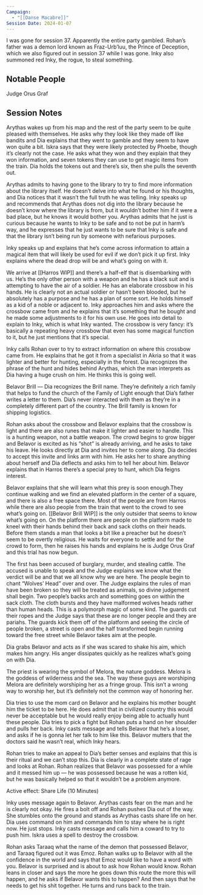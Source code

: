 ```yaml
---
Campaign:
  - "[[Danse Macabre]]"
Session Date: 2024-01-07
---
```

I was gone for session 37. Apparently the entire party gambled. Rohan’s father was a demon lord known as Fraz-Urb’luu, the Prince of Deception, which we also figured out in session 37 while I was gone. Inky also summoned red Inky, the rogue, to steal something.

## Notable People

Judge Orus Graf

## Session Notes

Arythas wakes up from his map and the rest of the party seem to be quite pleased with themselves. He asks why they look like they made off like bandits and Dia explains that they went to gamble and they seem to have won quite a bit. Iskra says that they were likely protected by Phoebe, though it’s clearly not the case. He asks what they won and they explain that they won information, and seven tokens they can use to get magic items from the train. Dia holds the tokens out and there’s six, then she pulls the seventh out.

Arythas admits to having gone to the library to try to find more information about the library itself. He doesn’t delve into what he found or his thoughts, and Dia notices that it wasn’t the full truth he was telling. Inky speaks up and recommends that Arythas does not dig into the library because he doesn’t know where the library is from, but it wouldn’t bother him if it were a bad place, but he knows it would bother you. Arythas admits that he just is curious because he wants to Inky to be safe and to not be put in harm’s way, and he expresses that he just wants to be sure that Inky is safe and that the library isn’t being run by someone with nefarious purposes.

Inky speaks up and explains that he’s come across information to attain a magical item that will likely be used for evil if we don’t pick it up first. Inky explains where the dead drop will be and what’s going on with it.

We arrive at [[Harros WIP]] and there’s a half-elf that is disembarking with us. He’s the only other person with a weapon and he has a black suit and is attempting to have the air of a soldier. He has an elaborate crossbow in his hands. He is clearly not an actual soldier or hasn’t been blooded, but he absolutely has a purpose and he has a plan of some sort. He holds himself as a kid of a noble or adjacent to. Inky approaches him and asks where the crossbow came from and he explains that it’s something that he bought and he made some adjustments to it for his own use. He goes into detail to explain to Inky, which is what Inky wanted. The crossbow is very fancy: it’s basically a repeating heavy crossbow that even has some magical function to it, but he just mentions that it’s special.

Inky calls Rohan over to try to extract information on where this crossbow came from. He explains that he got it from a specialist in Akria so that it was lighter and better for hunting, especially in the forest. Dia recognizes the phrase of the hunt and hides behind Arythas, which the man interprets as Dia having a huge crush on him. He thinks this is going well.

Belavor Brill — Dia recognizes the Brill name. They’re definitely a rich family that helps to fund the church of the Family of Light enough that Dia’s father writes a letter to them. Dia’s never interacted with them as they’re in a completely different part of the country. The Brill family is known for shipping logistics.

Rohan asks about the crossbow and Belavor explains that the crossbow is light and there are also runes that make it lighter and easier to handle. This is a hunting weapon, not a battle weapon. The crowd begins to grow bigger and Belavor is excited as his “shot” is already arriving, and he asks to take his leave. He looks directly at Dia and invites her to come along. Dia decides to accept this invite and links arm with him. He asks her to share anything about herself and Dia deflects and asks him to tell her about him. Belavor explains that in Harros there’s a special prey to hunt, which Dia feigns interest.

Belavor explains that she will learn what this prey is soon enough.They continue walking and we find an elevated platform in the center of a square, and there is also a free space there. Most of the people are from Harros while there are also people from the train that went to the crowd to see what’s going on. [[Belavor Brill WIP]] is the only outsider that seems to know what’s going on. On the platform there are people on the platform made to kneel with their hands behind their back and sack cloths on their heads. Before them stands a man that looks a bit like a preacher but he doesn’t seem to be overtly religious. He waits for everyone to settle and for the crowd to form, then he raises his hands and explains he is Judge Orus Graf and this trial has now begun.

The first has been accused of burglary, murder, and stealing cattle. The accused is unable to speak and the Judge explains we know what the verdict will be and that we all know why we are here. The people begin to chant “Wolves’ Head” over and over. The Judge explains the rules of man have been broken so they will be treated as animals, so divine judgement shall begin. Two people’s backs arch and something goes on within the sack cloth. The cloth bursts and they have malformed wolves heads rather than human heads. This is a polymorph magic of some kind. The guards cut their ropes and the Judge says that these are no longer people and they are pariahs. The guards kick them off of the platform and seeing the circle of people broken, a street is open and the half transformed begin running toward the free street while Belavor takes aim at the people.

Dia grabs Belavor and acts as if she was scared to shake his aim, which makes him angry. His anger dissipates quickly as he realizes what’s going on with Dia.

The priest is wearing the symbol of Melora, the nature goddess. Melora is the goddess of wilderness and the sea. The way these guys are worshiping Melora are definitely worshiping her as a fringe group. This isn’t a wrong way to worship her, but it’s definitely not the common way of honoring her.

Dia tries to use the mom card on Belavor and he explains his mother bought him the ticket to be here. He does admit that in civilized country this would never be acceptable but he would really enjoy being able to actually hunt these people. Dia tries to pick a fight but Rohan puts a hand on her shoulder and pulls her back. Inky casts message and tells Belavor that he’s a loser, and asks if he is gonna let her talk to him like this. Belavor mutters that the doctors said he wasn’t real, which Inky hears.

Rohan tries to make an appeal to Dia’s better senses and explains that this is their ritual and we can’t stop this. Dia is clearly in a complete state of rage and looks at Rohan. Rohan realizes that Belavor was possessed for a while and it messed him up — he was possessed because he was a rotten kid, but he was basically helped so that it wouldn’t be a problem anymore.

Active effect: Share Life (10 Minutes)

Inky uses message again to Belavor. Arythas casts fear on the man and he is clearly not okay. He fires a bolt off and Rohan pushes Dia out of the way. She stumbles onto the ground and stands as Arythas casts share life on her. Dia uses command on him and commands him to stay where he is right now. He just stops. Inky casts message and calls him a coward to try to push him. Iskra uses a spell to destroy the crossbow.

Rohan asks Taraaq what the name of the demon that possessed Belavor, and Taraaq figured out it was Emoz. Rohan walks up to Belavor with all the confidence in the world and says that Emoz would like to have a word with you. Belavor is surprised and is about to ask how Rohan would know. Rohan leans in closer and says the more he goes down this route the more this will happen, and he asks if Belavor wants this to happen? And then says that he needs to get his shit together. He turns and runs back to the train.